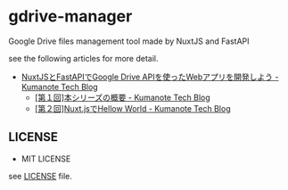 # gdrive-manager

Google Drive files management tool made by NuxtJS and FastAPI

see the following articles for more detail.

- [NuxtJSとFastAPIでGoogle Drive APIを使ったWebアプリを開発しよう - Kumanote Tech Blog](https://kumano-te.com/series/develop-gdrive-manager-with-nuxtjs-and-fastapi)
  - [[第１回]本シリーズの概要 - Kumanote Tech Blog](https://kumano-te.com/series/develop-gdrive-manager-with-nuxtjs-and-fastapi/about-gdrive-manager)
  - [[第２回]Nuxt.jsでHellow World - Kumanote Tech Blog](https://kumano-te.com/series/develop-gdrive-manager-with-nuxtjs-and-fastapi/nuxtjs-vuetify-hellow-world)

## LICENSE

- MIT LICENSE

see [LICENSE](./LICENSE) file.
